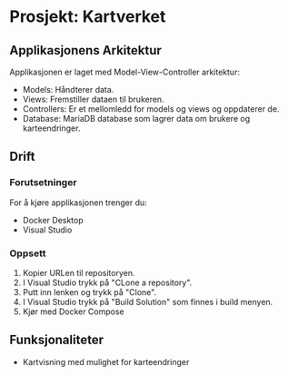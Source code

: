 # Prosjekt: Kartverket

## Applikasjonens Arkitektur
Applikasjonen er laget med Model-View-Controller arkitektur:
- Models: Håndterer data.
- Views: Fremstiller dataen til brukeren.
- Controllers: Er et mellomledd for models og views og oppdaterer de. 
- Database: MariaDB database som lagrer data om brukere og karteendringer. 

## Drift
### Forutsetninger
For å kjøre applikasjonen trenger du:
- Docker Desktop
- Visual Studio

### Oppsett
1. Kopier URLen til repositoryen.
2. I Visual Studio trykk på "CLone a repository".
3. Putt inn lenken og trykk på "Clone".
4. I Visual Studio trykk på "Build Solution" som finnes i build menyen.
5. Kjør med Docker Compose

## Funksjonaliteter
- Kartvisning med mulighet for karteendringer
